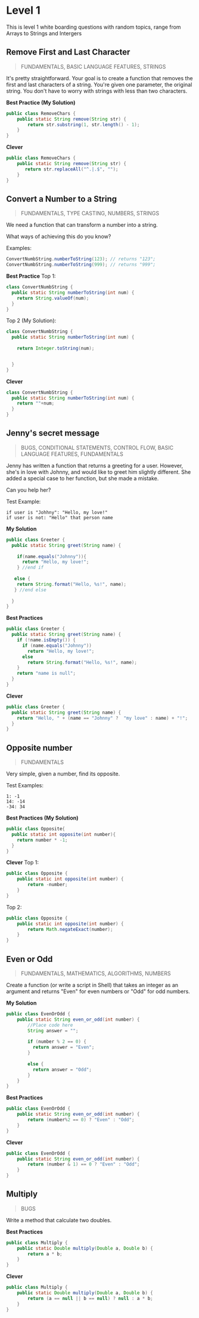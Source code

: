# Level 1

This is level 1 white boarding questions with random topics, range from Arrays to Strings and Intergers


## Remove First and Last Character

> FUNDAMENTALS, BASIC LANGUAGE FEATURES, STRINGS

It's pretty straightforward. Your goal is to create a function that removes the first and last characters of a string. You're given one parameter, the original string. You don't have to worry with strings with less than two characters.

__Best Practice (My Solution)__
```java
public class RemoveChars {
    public static String remove(String str) {
        return str.substring(1, str.length() - 1);
    }
}
```

__Clever__
```java
public class RemoveChars {
    public static String remove(String str) {
       return str.replaceAll("^.|.$", "");
    }
}
```


## Convert a Number to a String

> FUNDAMENTALS, TYPE CASTING, NUMBERS, STRINGS

We need a function that can transform a number into a string.

What ways of achieving this do you know?

Examples:
```java
ConvertNumbString.numberToString(123); // returns "123";   
ConvertNumbString.numberToString(999); // returns "999";
```

__Best Practice__
Top 1:
```java
class ConvertNumbString {
  public static String numberToString(int num) {
    return String.valueOf(num);
  }
}
```

Top 2 (My Solution):
```java
class ConvertNumbString {
  public static String numberToString(int num) {
  
    return Integer.toString(num);


  }
}
```

__Clever__
```java
class ConvertNumbString {
  public static String numberToString(int num) {
    return ""+num;
  }
}
```


## Jenny's secret message

> BUGS, CONDITIONAL STATEMENTS, CONTROL FLOW, BASIC LANGUAGE FEATURES, FUNDAMENTALS

Jenny has written a function that returns a greeting for a user. However, she's in love with Johnny, and would like to greet him slightly different. She added a special case to her function, but she made a mistake.

Can you help her?

Test Example:
```
if user is "Johhny": "Hello, my love!"
if user is not: "Hello" that person name
```

__My Solution__
```java
public class Greeter {
  public static String greet(String name) {
    
    if(name.equals("Johnny")){
      return "Hello, my love!";
    } //end if
    
   else {    
    return String.format("Hello, %s!", name);
   } //end else
    
  }
}
```

__Best Practices__
```java
public class Greeter {
  public static String greet(String name) {
    if (!name.isEmpty()) {
      if (name.equals("Johnny"))
        return "Hello, my love!";
      else
        return String.format("Hello, %s!", name);
    }
    return "name is null";
  }
}
```

__Clever__
```java
public class Greeter {
  public static String greet(String name) {
    return "Hello, " + (name == "Johnny" ?  "my love" : name) + "!";
  }
}
```


## Opposite number

> FUNDAMENTALS

Very simple, given a number, find its opposite.

Test Examples:
```
1: -1
14: -14
-34: 34
```

__Best Practices (My Solution)__

```java
public class Opposite{
  public static int opposite(int number){
    return number * -1;
  }
}
```

__Clever__
Top 1:
```java
public class Opposite {
    public static int opposite(int number) {
        return -number;
    }
}
```

Top 2:
```java
public class Opposite {
    public static int opposite(int number) {
        return Math.negateExact(number);
    }
}
```


## Even or Odd

> FUNDAMENTALS, MATHEMATICS, ALGORITHMS, NUMBERS

Create a function (or write a script in Shell) that takes an integer as an argument and returns "Even" for even numbers or "Odd" for odd numbers.

__My Solution__
```java
public class EvenOrOdd {
    public static String even_or_odd(int number) {
        //Place code here
        String answer = "";
        
        if (number % 2 == 0) {
          return answer = "Even";
        }
        
        else {
          return answer = "Odd";
        }
    }
}
```

__Best Practices__
```java
public class EvenOrOdd {
    public static String even_or_odd(int number) {
        return (number%2 == 0) ? "Even" : "Odd";
    }
}
```

__Clever__
```java
public class EvenOrOdd {
    public static String even_or_odd(int number) {
        return (number & 1) == 0 ? "Even" : "Odd";
    }
}
```


## Multiply

> BUGS

Write a method that calculate two doubles.

__Best Practices__
```java
public class Multiply {
    public static Double multiply(Double a, Double b) {
        return a * b;
    }
}
```

__Clever__
```java
public class Multiply {
    public static Double multiply(Double a, Double b) {
        return (a == null || b == null) ? null : a * b;
    }
}
```
